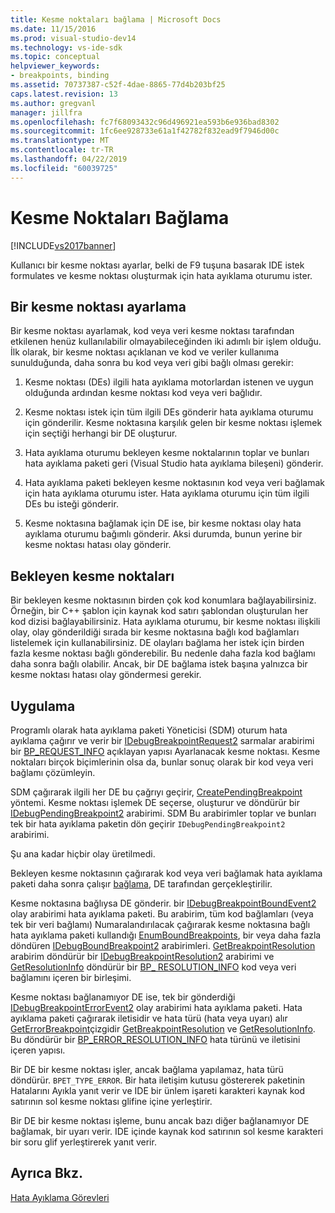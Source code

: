 ```yaml
---
title: Kesme noktaları bağlama | Microsoft Docs
ms.date: 11/15/2016
ms.prod: visual-studio-dev14
ms.technology: vs-ide-sdk
ms.topic: conceptual
helpviewer_keywords:
- breakpoints, binding
ms.assetid: 70737387-c52f-4dae-8865-77d4b203bf25
caps.latest.revision: 13
ms.author: gregvanl
manager: jillfra
ms.openlocfilehash: fc7f68093432c96d496921ea593b6e936bad8302
ms.sourcegitcommit: 1fc6ee928733e61a1f42782f832ead9f7946d00c
ms.translationtype: MT
ms.contentlocale: tr-TR
ms.lasthandoff: 04/22/2019
ms.locfileid: "60039725"
---
```

# <a name="binding-breakpoints"></a>Kesme Noktaları Bağlama
[!INCLUDE[vs2017banner](../../includes/vs2017banner.md)]

Kullanıcı bir kesme noktası ayarlar, belki de F9 tuşuna basarak IDE istek formulates ve kesme noktası oluşturmak için hata ayıklama oturumu ister.  
  
## <a name="setting-a-breakpoint"></a>Bir kesme noktası ayarlama  
 Bir kesme noktası ayarlamak, kod veya veri kesme noktası tarafından etkilenen henüz kullanılabilir olmayabileceğinden iki adımlı bir işlem olduğu. İlk olarak, bir kesme noktası açıklanan ve kod ve veriler kullanıma sunulduğunda, daha sonra bu kod veya veri gibi bağlı olması gerekir:  
  
1. Kesme noktası (DEs) ilgili hata ayıklama motorlardan istenen ve uygun olduğunda ardından kesme noktası kod veya veri bağlıdır.  
  
2. Kesme noktası istek için tüm ilgili DEs gönderir hata ayıklama oturumu için gönderilir. Kesme noktasına karşılık gelen bir kesme noktası işlemek için seçtiği herhangi bir DE oluşturur.  
  
3. Hata ayıklama oturumu bekleyen kesme noktalarının toplar ve bunları hata ayıklama paketi geri (Visual Studio hata ayıklama bileşeni) gönderir.  
  
4. Hata ayıklama paketi bekleyen kesme noktasının kod veya veri bağlamak için hata ayıklama oturumu ister. Hata ayıklama oturumu için tüm ilgili DEs bu isteği gönderir.  
  
5. Kesme noktasına bağlamak için DE ise, bir kesme noktası olay hata ayıklama oturumu bağımlı gönderir. Aksi durumda, bunun yerine bir kesme noktası hatası olay gönderir.  
  
## <a name="pending-breakpoints"></a>Bekleyen kesme noktaları  
 Bir bekleyen kesme noktasının birden çok kod konumlara bağlayabilirsiniz. Örneğin, bir C++ şablon için kaynak kod satırı şablondan oluşturulan her kod dizisi bağlayabilirsiniz. Hata ayıklama oturumu, bir kesme noktası ilişkili olay, olay gönderildiği sırada bir kesme noktasına bağlı kod bağlamları listelemek için kullanabilirsiniz. DE olayları bağlama her istek için birden fazla kesme noktası bağlı gönderebilir. Bu nedenle daha fazla kod bağlamı daha sonra bağlı olabilir. Ancak, bir DE bağlama istek başına yalnızca bir kesme noktası hatası olay göndermesi gerekir.  
  
## <a name="implementation"></a>Uygulama  
 Programlı olarak hata ayıklama paketi Yöneticisi (SDM) oturum hata ayıklama çağırır ve verir bir [IDebugBreakpointRequest2](../../extensibility/debugger/reference/idebugbreakpointrequest2.md) sarmalar arabirimi bir [BP_REQUEST_INFO](../../extensibility/debugger/reference/bp-request-info.md) açıklayan yapısı Ayarlanacak kesme noktası. Kesme noktaları birçok biçimlerinin olsa da, bunlar sonuç olarak bir kod veya veri bağlamı çözümleyin.  
  
 SDM çağırarak ilgili her DE bu çağrıyı geçirir, [CreatePendingBreakpoint](../../extensibility/debugger/reference/idebugengine2-creatependingbreakpoint.md) yöntemi. Kesme noktası işlemek DE seçerse, oluşturur ve döndürür bir [IDebugPendingBreakpoint2](../../extensibility/debugger/reference/idebugpendingbreakpoint2.md) arabirimi. SDM Bu arabirimler toplar ve bunları tek bir hata ayıklama paketin dön geçirir `IDebugPendingBreakpoint2` arabirimi.  
  
 Şu ana kadar hiçbir olay üretilmedi.  
  
 Bekleyen kesme noktasının çağırarak kod veya veri bağlamak hata ayıklama paketi daha sonra çalışır [bağlama](../../extensibility/debugger/reference/idebugpendingbreakpoint2-bind.md), DE tarafından gerçekleştirilir.  
  
 Kesme noktasına bağlıysa DE gönderir. bir [IDebugBreakpointBoundEvent2](../../extensibility/debugger/reference/idebugbreakpointboundevent2.md) olay arabirimi hata ayıklama paketi. Bu arabirim, tüm kod bağlamları (veya tek bir veri bağlamı) Numaralandırılacak çağırarak kesme noktasına bağlı hata ayıklama paketi kullandığı [EnumBoundBreakpoints](../../extensibility/debugger/reference/idebugbreakpointboundevent2-enumboundbreakpoints.md), bir veya daha fazla döndüren [IDebugBoundBreakpoint2](../../extensibility/debugger/reference/idebugboundbreakpoint2.md) arabirimleri. [GetBreakpointResolution](../../extensibility/debugger/reference/idebugboundbreakpoint2-getbreakpointresolution.md) arabirim döndürür bir [IDebugBreakpointResolution2](../../extensibility/debugger/reference/idebugbreakpointresolution2.md) arabirimi ve [GetResolutionInfo](../../extensibility/debugger/reference/idebugbreakpointresolution2-getresolutioninfo.md) döndürür bir [BP_ RESOLUTION_INFO](../../extensibility/debugger/reference/bp-resolution-info.md) kod veya veri bağlamını içeren bir birleşimi.  
  
 Kesme noktası bağlanamıyor DE ise, tek bir gönderdiği [IDebugBreakpointErrorEvent2](../../extensibility/debugger/reference/idebugbreakpointerrorevent2.md) olay arabirimi hata ayıklama paketi. Hata ayıklama paketi çağırarak iletisidir ve hata türü (hata veya uyarı) alır [GetErrorBreakpoint](../../extensibility/debugger/reference/idebugbreakpointerrorevent2-geterrorbreakpoint.md)çizgidir [GetBreakpointResolution](../../extensibility/debugger/reference/idebugerrorbreakpoint2-getbreakpointresolution.md) ve [ GetResolutionInfo](../../extensibility/debugger/reference/idebugerrorbreakpointresolution2-getresolutioninfo.md). Bu döndürür bir [BP_ERROR_RESOLUTION_INFO](../../extensibility/debugger/reference/bp-error-resolution-info.md) hata türünü ve iletisini içeren yapısı.  
  
 Bir DE bir kesme noktası işler, ancak bağlama yapılamaz, hata türü döndürür. `BPET_TYPE_ERROR`. Bir hata iletişim kutusu göstererek paketinin Hatalarını Ayıkla yanıt verir ve IDE bir ünlem işareti karakteri kaynak kod satırının sol kesme noktası glifine içine yerleştirir.  
  
 Bir DE bir kesme noktası işleme, bunu ancak bazı diğer bağlanamıyor DE bağlamak, bir uyarı verir. IDE içinde kaynak kod satırının sol kesme karakteri bir soru glif yerleştirerek yanıt verir.  
  
## <a name="see-also"></a>Ayrıca Bkz.  
 [Hata Ayıklama Görevleri](../../extensibility/debugger/debugging-tasks.md)
